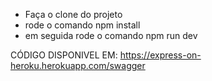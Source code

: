* Faça o clone do projeto
* rode o comando npm install
* em seguida rode o comando npm run dev

CÓDIGO DISPONIVEL EM: https://express-on-heroku.herokuapp.com/swagger